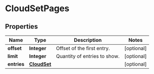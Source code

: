 
# CloudSetPages

## Properties
Name | Type | Description | Notes
------------ | ------------- | ------------- | -------------
**offset** | **Integer** | Offset of the first entry. |  [optional]
**limit** | **Integer** | Quantity of entries to show. |  [optional]
**entries** | [**CloudSet**](CloudSet.md) |  |  [optional]



